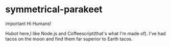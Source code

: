 # symmetrical-parakeet
important
Hi Humans!

Hubot here,I like Node.js and Coffeescript(that's what I'm made of).
I've had tacos on the moon and find them far superior to Earth tacos.
